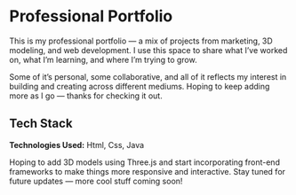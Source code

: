 
# Professional Portfolio

This is my professional portfolio — a mix of projects from marketing, 3D modeling, and web development. I use this space to share what I’ve worked on, what I’m learning, and where I’m trying to grow.

Some of it’s personal, some collaborative, and all of it reflects my interest in building and creating across different mediums. Hoping to keep adding more as I go — thanks for checking it out.


## Tech Stack

**Technologies Used:** Html, Css, Java

Hoping to add 3D models using Three.js and start incorporating front-end frameworks to make things more responsive and interactive. Stay tuned for future updates — more cool stuff coming soon!



